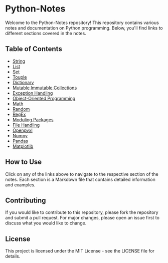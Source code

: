 # Python-Notes

Welcome to the Python-Notes repository! This repository contains various notes and documentation on Python programming. Below, you'll find links to different sections covered in the notes.

## Table of Contents

- [String](./String.md)
- [List](./List.md)
- [Set](./Set.md)
- [Touple](./Touple.md)
- [Dictionary](./Dictionary.md)
- [Mutable Immutable Collections](./Mutable_Immutable_Collections.md)
- [Exception Handling](./Exception_Handling.md)
- [Object-Oriented Programming](./Oops.md)
- [Math](./Math.md)
- [Random](./Random.md)
- [RegEx](./RegEx.md)
- [Moduling Packages](./Moduling_Packages.md)
- [File Handling](./File_Handling.md)
- [Openpyxl](./Openpyxl.md)
- [Numpy](./Numpy.md)
- [Pandas](./Pandas.md)
- [Matplotlib](./Matplotlib.md)


## How to Use

Click on any of the links above to navigate to the respective section of the notes. Each section is a Markdown file that contains detailed information and examples.

## Contributing

If you would like to contribute to this repository, please fork the repository and submit a pull request. For major changes, please open an issue first to discuss what you would like to change.

## License

This project is licensed under the MIT License - see the LICENSE file for details.